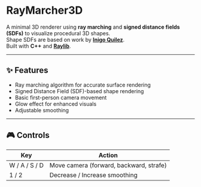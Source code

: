 # RayMarcher3D

A minimal 3D renderer using **ray marching** and **signed distance fields (SDFs)** to visualize procedural 3D shapes.  
Shape SDFs are based on work by [**Inigo Quilez**](https://iquilezles.org/).  
Built with **C++** and [**Raylib**](https://www.raylib.com/).

---

## ✨ Features

- Ray marching algorithm for accurate surface rendering
- Signed Distance Field (SDF)-based shape rendering
- Basic first-person camera movement
- Glow effect for enhanced visuals
- Adjustable smoothing

---

## 🎮 Controls

| Key      | Action                              |
|----------|-------------------------------------|
| W / A / S / D | Move camera (forward, backward, strafe) |
| 1 / 2    | Decrease / Increase smoothing       |